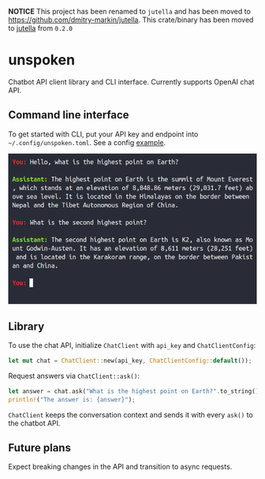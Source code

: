 **NOTICE** This project has been renamed to `jutella` and has been moved to https://github.com/dmitry-markin/jutella. This crate/binary has been moved to [jutella](https://crates.io/crates/jutella) from `0.2.0`


# unspoken

Chatbot API client library and CLI interface. Currently supports OpenAI chat API.


## Command line interface

To get started with CLI, put your API key and endpoint into `~/.config/unspoken.toml`. See a config [example](https://github.com/dmitry-markin/unspoken/blob/master/config/unspoken.toml).

![Screenshot](doc/screenshot.png)


## Library

To use the chat API, initialize `ChatClient` with `api_key` and `ChatClientConfig`:

```rust
let mut chat = ChatClient::new(api_key, ChatClientConfig::default());
```

Request answers via `ChatClient::ask()`:

```rust
let answer = chat.ask("What is the highest point on Earth?".to_string())?;
println!("The answer is: {answer}");
```

`ChatClient` keeps the conversation context and sends it with every `ask()` to the chatbot API.


## Future plans

Expect breaking changes in the API and transition to async requests.
